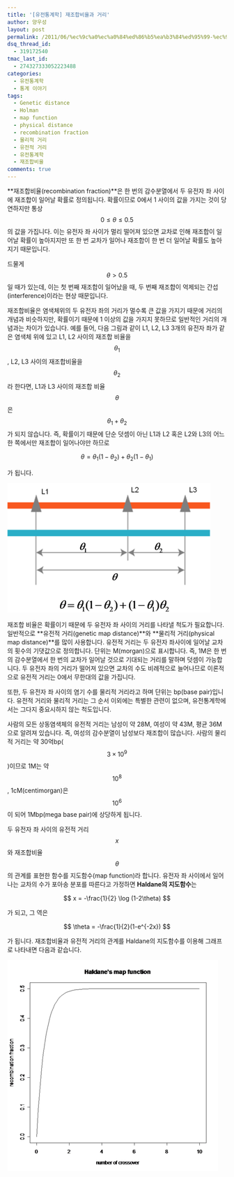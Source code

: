 ```yaml
---
title: '[유전통계학] 재조합비율과 거리'
author: 양우성
layout: post
permalink: /2011/06/%ec%9c%a0%ec%a0%84%ed%86%b5%ea%b3%84%ed%95%99-%ec%9e%ac%ec%a1%b0%ed%95%a9%eb%b9%84%ec%9c%a8%ea%b3%bc-%ea%b1%b0%eb%a6%ac/
dsq_thread_id:
  - 319172540
tmac_last_id:
  - 274327333052223488
categories:
  - 유전통계학
  - 통계 이야기
tags:
  - Genetic distance
  - Holman
  - map function
  - physical distance
  - recombination fraction
  - 물리적 거리
  - 유전적 거리
  - 유전통계학
  - 재조합비율
comments: true
---
```

**재조합비율(recombination fraction)**은 한 번의 감수분열에서 두 유전자 좌 사이에 재조합이 일어날 확률로 정의됩니다. 확률이므로 0에서 1 사이의 값을 가지는 것이 당연하지만 통상 $$ 0 \leq \theta \leq 0.5 $$의 값을 가집니다. 이는 유전자 좌 사이가 멀리 떨어져 있으면 교차로 인해 재조합이 일어날 확률이 높아지지만 또 한 번 교차가 일어나 재조합이 한 번 더 일어날 확률도 높아지기 때문입니다.

드물게 $$ \theta \gt 0.5 $$일 때가 있는데, 이는 첫 번째 재조합이 일어났을 때, 두 번째 재조합이 억제되는 간섭(interference)이라는 현상 때문입니다.  
  
재조합비율은 염색체위의 두 유전자 좌의 거리가 멀수록 큰 값을 가지기 때문에 거리의 개념과 비슷하지만, 확률이기 때문에 1 이상의 값을 가지지 못하므로 일반적인 거리의 개념과는 차이가 있습니다. 예를 들어, 다음 그림과 같이 L1, L2, L3 3개의 유전자 좌가 같은 염색체 위에 있고 L1, L2 사이의 재조합 비율을 $$ \theta_1 $$, L2, L3 사이의 재조합비율을 $$ \theta_2 $$라 한다면, L1과 L3 사이의 재조합 비율 $$\theta$$은 $$ \theta_1 + \theta_2 $$가 되지 않습니다. 즉, 확률이기 때문에 단순 덧셈이 아닌 L1과 L2 혹은 L2와 L3의 어느 한 쪽에서만 재조합이 일어나야만 하므로  

$$ 
\theta = \theta_1 (1-\theta_2) + \theta_2 (1-\theta_1)    
$$

가 됩니다.  

![](/images/2011-06-01-fig1.png)

재조합 비율은 확률이기 때문에 두 유전자 좌 사이의 거리를 나타낼 척도가 필요합니다. 일반적으로 **유전적 거리(genetic map distance)**와 **물리적 거리(physical map distance)**를 많이 사용합니다. 유전적 거리는 두 유전자 좌사이에 일어날 교차의 횟수의 기댓값으로 정의합니다. 단위는 M(morgan)으로 표시합니다. 즉, 1M은 한 번의 감수분열에서 한 번의 교차가 일어날 것으로 기대되는 거리를 말하며 덧셈이 가능합니다. 두 유전자 좌의 거리가 떨어져 있으면 교차의 수도 비례적으로 늘어나므로 이론적으로 유전적 거리는 0에서 무한대의 값을 가집니다.

또한, 두 유전자 좌 사이의 염기 수를 물리적 거리라고 하며 단위는 bp(base pair)입니다. 유전적 거리와 물리적 거리는 그 순서 이외에는 특별한 관련이 없으며, 유전통계학에서는 그다지 중요시하지 않는 척도입니다.

사람의 모든 상동염색체의 유전적 거리는 남성이 약 28M, 여성이 약 43M, 평균 36M으로 알려져 있습니다. 즉, 여성의 감수분열이 남성보다 재조합이 많습니다. 사람의 물리적 거리는 약 30억bp($$ 3 \times 10^9 $$)이므로 1M는 약 $$ 10^8 $$, 1cM(centimorgan)은 $$ 10^6 $$이 되어 1Mbp(mega base pair)에 상당하게 됩니다.

두 유전자 좌 사이의 유전적 거리 $$ x $$와 재조합비율 $$\theta $$의 관계를 표현한 함수를 지도함수(map function)라 합니다. 유전자 좌 사이에서 일어나는 교차의 수가 포아송 분포를 따른다고 가정하면 **Haldane의 지도함수**는 

$$ 
x = -\frac{1}{2} \log (1-2\theta)  
$$ 

가 되고, 그 역은  

$$  
\theta = -\frac{1}{2}(1-e^{-2x})    
$$

가 됩니다. 재조합비율과 유전적 거리의 관계를 Haldane의 지도함수를 이용해 그래프로 나타내면 다음과 같습니다.

![](/images/2011-06-01-fig2.png)